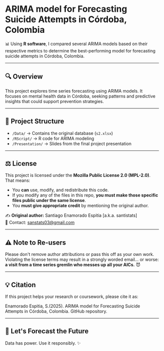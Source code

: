 # ARIMA model for Forecasting Suicide Attempts in Córdoba, Colombia

📊 Using **R software**, I compared several ARIMA models based on their respective metrics to determine the best-performing model for forecasting suicide attempts in Córdoba, Colombia.

---

## 🔍 Overview

This project explores time series forecasting using ARIMA models. It focuses on mental health data in Córdoba, seeking patterns and predictive insights that could support prevention strategies.

---

## 📁 Project Structure

- `/Data/` → Contains the original database (`s2.xlsx`)
- `/RScript/` → R code for ARIMA modeling
- `/Presentation/` → Slides from the final project presentation

---

## ⚖️ License

This project is licensed under the **Mozilla Public License 2.0 (MPL-2.0)**.  
That means:
- You **can** use, modify, and redistribute this code.
- If you modify any of the files in this repo, **you must make those specific files public under the same license**.
- You **must give appropriate credit** by mentioning the original author.

✍️ **Original author:** Santiago Enamorado Espitia [a.k.a. santistats]  
📧 Contact: sanstats03@gmail.com

---

## ⚠️ Note to Re-users

Please don't remove author attributions or pass this off as your own work.  
Violating the license terms may result in a strongly worded email... or worse: **a visit from a time series gremlin who messes up all your AICs.** 😈

---

## 💡 Citation

If this project helps your research or coursework, please cite it as:

Enamorado Espitia, S.(2025). ARIMA model for Forecasting Suicide Attempts in Córdoba, Colombia. GitHub repository.


---

## 🚀 Let's Forecast the Future

Data has power. Use it responsibly. ✨

